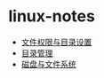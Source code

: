 # linux-notes
- [文件权限与目录设置](https://github.com/brave-lonely/linux-notes/wiki/文件权限与目录设置)
- [目录管理](https://github.com/brave-lonely/linux-notes/wiki/文件与目录管理)
- [磁盘与文件系统](https://github.com/brave-lonely/linux-notes/wiki/磁盘与文件系统)
